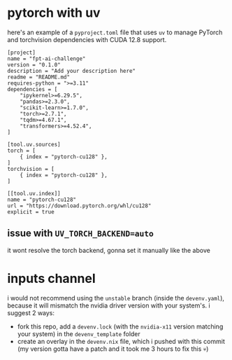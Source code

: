 # pytorch with uv

here's an example of a `pyproject.toml` file that uses `uv` to manage PyTorch and torchvision dependencies with CUDA 12.8 support.

```
[project]
name = "fpt-ai-challenge"
version = "0.1.0"
description = "Add your description here"
readme = "README.md"
requires-python = ">=3.11"
dependencies = [
    "ipykernel>=6.29.5",
    "pandas>=2.3.0",
    "scikit-learn>=1.7.0",
    "torch>=2.7.1",
    "tqdm>=4.67.1",
    "transformers>=4.52.4",
]

[tool.uv.sources]
torch = [
    { index = "pytorch-cu128" },
]
torchvision = [
    { index = "pytorch-cu128" },
]

[[tool.uv.index]]
name = "pytorch-cu128"
url = "https://download.pytorch.org/whl/cu128"
explicit = true
```

## issue with `UV_TORCH_BACKEND=auto`
it wont resolve the torch backend, gonna set it manually like the above

# inputs channel
i would not recommend using the `unstable` branch (inside the `devenv.yaml`), because it will mismatch the nvidia driver version with your system's. i suggest 2 ways:
- fork this repo, add a `devenv.lock` (with the `nvidia-x11` version matching your system) in the `devenv_template` folder
- create an overlay in the `devenv.nix` file, which i pushed with this commit (my version gotta have a patch and it took me 3 hours to fix this 💀)